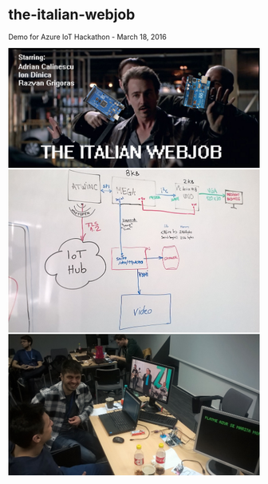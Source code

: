 # the-italian-webjob
Demo for Azure IoT Hackathon - March 18, 2016

![job](https://raw.githubusercontent.com/snobu/the-italian-webjob/master/ITALIAN.jpg "")
![diagram](https://raw.githubusercontent.com/snobu/the-italian-webjob/master/diagram.png "")
![setup](https://raw.githubusercontent.com/snobu/the-italian-webjob/master/setup.jpg "")
